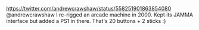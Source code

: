 https://twitter.com/andrewcrawshaw/status/558251901863854080 @andrewcrawshaw I re-rigged an arcade machine in 2000. Kept its JAMMA interface but added a PS1 in there. That's 20 buttons + 2 sticks :)